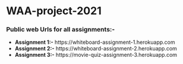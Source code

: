 # WAA-project-2021

### Public web Urls for all assignments:-
<ul>
<li><b>Assignment 1:-</b> https://whiteboard-assignment-1.herokuapp.com </li>
<li><b>Assignment 2:-</b> https://whiteboard-assignment-2.herokuapp.com </li>
<li><b>Assignment 3:-</b> https://movie-quiz-assignment-3.herokuapp.com </li>
</ul>